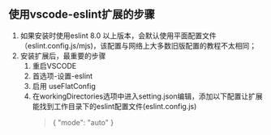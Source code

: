 ## 使用vscode-eslint扩展的步骤
1. 如果安装时使用eslint 8.0 以上版本，会默认使用平面配置文件（eslint.config.js/mjs)，该配置与网络上大多数旧版配置的教程不太相同；
2. 安装扩展后，最重要的步骤
   1. 重启VSCODE
   2. 首选项-设置-eslint
   3. 启用 useFlatConfig
   4. 在workingDirectories选项中进入setting.json编辑，添加以下配置让扩展能找到工作目录下的eslint配置文件(eslint.config.js)
        > { "mode": "auto" }
        
